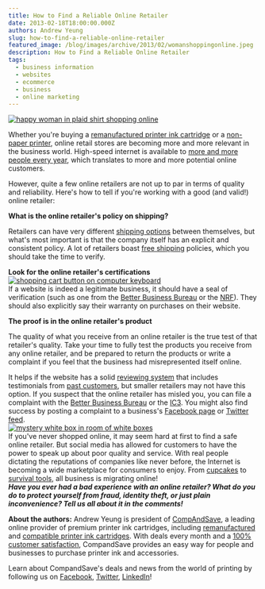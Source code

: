 ```yaml
---
title: How to Find a Reliable Online Retailer
date: 2013-02-18T18:00:00.000Z
authors: Andrew Yeung
slug: how-to-find-a-reliable-online-retailer
featured_image: /blog/images/archive/2013/02/womanshoppingonline.jpeg
description: How to Find a Reliable Online Retailer
tags:
  - business information
  - websites
  - ecommerce
  - business
  - online marketing
---
```

[![happy woman in plaid shirt shopping online](/blog/images/womanshoppingonline.jpeg "happy woman in plaid shirt shopping online")](/blog/images/womanshoppingonline.jpeg)

Whether you're buying a [remanufactured printer ink cartridge](https://search.compandsave.com/search?keywords=remanufactured) or a [non-paper printer](https://www.etsy.com/), online retail stores are becoming more and more relevant in the business world. High-speed internet is available to [more and more people every year](https://arstechnica.com/information-technology/2012/08/119-million-americans-lack-broadband-internet-fcc-reports/), which translates to more and more potential online customers.

However, quite a few online retailers are not up to par in terms of quality and reliability. Here's how to tell if you're working with a good (and valid!) online retailer:

**What is the online retailer's policy on shipping?**

Retailers can have very different [shipping options](https://www.practicalecommerce.com/Solving-the-Free-Shipping-Dilemma) between themselves, but what's most important is that the company itself has an explicit and consistent policy. A lot of retailers boast [free shipping](https://www.bradsdeals.com/blog/stores-with-free-shipping) policies, which you should take the time to verify.

**Look for the online retailer's certifications**\
[![shopping cart button on computer keyboard](/blog/images/onlineshoppingkeyboard.jpeg "shopping cart button on computer keyboard")](/blog/images/onlineshoppingkeyboard.jpeg)\
If a website is indeed a legitimate business, it should have a seal of verification (such as one from the [Better Business Bureau](https://www.bbb.org/) or the [NRF](https://www.nrffoundation.com/content/retail-certifications)). They should also explicitly say their warranty on purchases on their website.

**The proof is in the online retailer's product**

The quality of what you receive from an online retailer is the true test of that retailer's quality. Take your time to fully test the products you receive from any online retailer, and be prepared to return the products or write a complaint if you feel that the business had misrepresented itself online.

It helps if the website has a solid [reviewing system](https://www.amazon.com/review/top-reviewers) that includes testimonials from [past customers](https://www.yelp.com/), but smaller retailers may not have this option. If you suspect that the online retailer has misled you, you can file a complaint with the [Better Business Bureau](https://www.bbb.org/file-a-complaint/) or the [IC3](https://www.ic3.gov/). You might also find success by posting a complaint to a business's [Facebook page](https://www.theglobeandmail.com/incoming/got-a-consumer-complaint-post-it-on-facebook/article546168/) or [Twitter feed](https://www.theguardian.com/money/2012/may/12/complaint-air-on-twitter).\
[![mystery white box in room of white boxes](/blog/images/mystery-box.jpeg "mystery white box in room of white boxes")](/blog/images/mystery-box.jpeg)\
If you've never shopped online, it may seem hard at first to find a safe online retailer. But social media has allowed for customers to have the power to speak up about poor quality and service. With real people dictating the reputations of companies like never before, the Internet is becoming a wide marketplace for consumers to enjoy. From [cupcakes](https://www.etsy.com/?ref=sr_gallery_16&ga_search_query=cupcake&ga_view_type=gallery&ga_ship_to=US&ga_search_type=handmade) to [survival tools](https://www.amazon.com/Brook-Hunter-MT-BL-AXE-Premium-Mo-Tool/dp/B001PTG8FQ/ref=sr%5F1%5F1?ie=UTF8&qid=1354835554&sr=8-1&keywords=axe+multi+tool), all business is migrating online!\
***Have you ever had a bad experience with an online retailer? What do you do to protect yourself from fraud, identity theft, or just plain inconvenience? Tell us all about it in the comments!***  

**About the authors:** Andrew Yeung is president of [CompAndSave](https://www.compandsave.com/), a leading online provider of premium printer ink cartridges, including [remanufactured](https://www.compandsave.com/help) and [compatible printer ink cartridges](https://www.compandsave.com/help). With deals every month and a [100% customer satisfaction](https://www.compandsave.com/help), CompandSave provides an easy way for people and businesses to purchase printer ink and accessories.

Learn about CompandSave's deals and news from the world of printing by following us on [Facebook](https://www.facebook.com/compandsave.ink), [Twitter](https://twitter.com/compandsave), [LinkedIn](https://www.linkedin.com)!